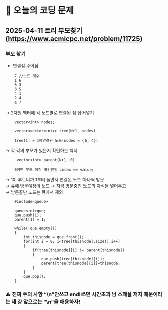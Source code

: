 # 🥹 오늘의 코딩 문제

## 2025-04-11 트리 부모찾기 (https://www.acmicpc.net/problem/11725)

### 부모 찾기

- 연결점 주어짐<br>
```
    7 //노드 개수
    1 6
    6 3
    3 5
    4 1
    2 4
    4 7
``` 
→ 2차원 벡터에 각 노드별로 연결된 점 집어넣기<br>
```
    vector<int> nodes;
    
    vector<vector<int>> tree(N+1, nodes)
    
    tree[1] = 1에연결된 노드(nodes = {6, 4})
```
 → 각 각의 부모가 있는지 확인하는 벡터
```    
     vector<int> parent(N+1, 0)
    
    0이면 부모 아직 확인안됨 index == value;
```
 
→ 1이 루트니까 1부터 돌면서 연결된 노드 하나씩 방문 <br>
→ 큐에 방문예정이 노드 → 지금 방문중인 노드의 자식들 넣어두고<br>
→ 방문끝난 노드는 큐에서 제외<br>
```
    #include<queue> 
    
    queue<int>que;
    que.push(1);
    parent[1] = 1;
    
    while(!que.empty())
    {
        int thisnode = que.front();
        for(int i = 0; i<tree[thisnode].size();i++)
        {
            if(tree[thisnode][i] != parent[thisnode])
            {
                que.push(tree[thisnode][i]);
                parent[tree[thisnode][i]]=thisnode;
            }
        }
        que.pop();
    }
```
### ⚠️ 진짜 주의 사항 “\n”안쓰고 endl쓰면 시간초과 남 스페셜 저지 때문이라는 데 걍 앞으로는 “\n”을 애용하자!
